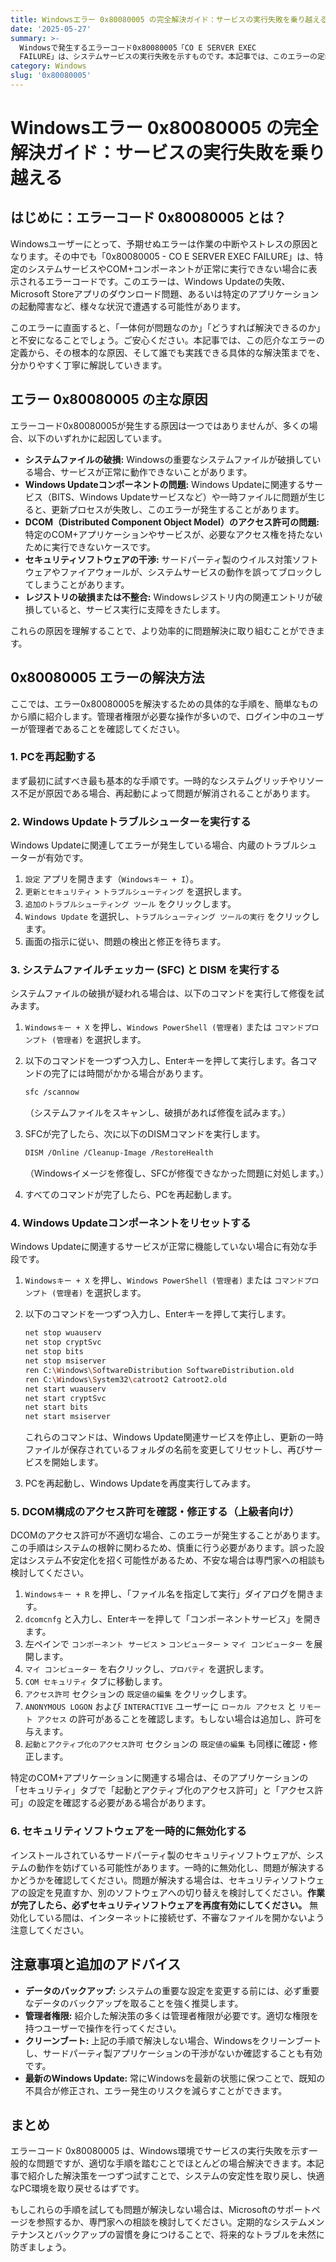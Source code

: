 ```yaml
---
title: Windowsエラー 0x80080005 の完全解決ガイド：サービスの実行失敗を乗り越える
date: '2025-05-27'
summary: >-
  Windowsで発生するエラーコード0x80080005「CO E SERVER EXEC
  FAILURE」は、システムサービスの実行失敗を示すものです。本記事では、このエラーの定義、主な原因、そして具体的な解決策を段階的に解説し、お使いのPCを正常な状態に戻すための手助けをします。
category: Windows
slug: '0x80080005'
---
```


# Windowsエラー 0x80080005 の完全解決ガイド：サービスの実行失敗を乗り越える

## はじめに：エラーコード 0x80080005 とは？

Windowsユーザーにとって、予期せぬエラーは作業の中断やストレスの原因となります。その中でも「0x80080005 - CO E SERVER EXEC FAILURE」は、特定のシステムサービスやCOM+コンポーネントが正常に実行できない場合に表示されるエラーコードです。このエラーは、Windows Updateの失敗、Microsoft Storeアプリのダウンロード問題、あるいは特定のアプリケーションの起動障害など、様々な状況で遭遇する可能性があります。

このエラーに直面すると、「一体何が問題なのか」「どうすれば解決できるのか」と不安になることでしょう。ご安心ください。本記事では、この厄介なエラーの定義から、その根本的な原因、そして誰でも実践できる具体的な解決策までを、分かりやすく丁寧に解説していきます。

## エラー 0x80080005 の主な原因

エラーコード0x80080005が発生する原因は一つではありませんが、多くの場合、以下のいずれかに起因しています。

*   **システムファイルの破損:** Windowsの重要なシステムファイルが破損している場合、サービスが正常に動作できないことがあります。
*   **Windows Updateコンポーネントの問題:** Windows Updateに関連するサービス（BITS、Windows Updateサービスなど）や一時ファイルに問題が生じると、更新プロセスが失敗し、このエラーが発生することがあります。
*   **DCOM（Distributed Component Object Model）のアクセス許可の問題:** 特定のCOM+アプリケーションやサービスが、必要なアクセス権を持たないために実行できないケースです。
*   **セキュリティソフトウェアの干渉:** サードパーティ製のウイルス対策ソフトウェアやファイアウォールが、システムサービスの動作を誤ってブロックしてしまうことがあります。
*   **レジストリの破損または不整合:** Windowsレジストリ内の関連エントリが破損していると、サービス実行に支障をきたします。

これらの原因を理解することで、より効率的に問題解決に取り組むことができます。

## 0x80080005 エラーの解決方法

ここでは、エラー0x80080005を解決するための具体的な手順を、簡単なものから順に紹介します。管理者権限が必要な操作が多いので、ログイン中のユーザーが管理者であることを確認してください。

### 1. PCを再起動する

まず最初に試すべき最も基本的な手順です。一時的なシステムグリッチやリソース不足が原因である場合、再起動によって問題が解消されることがあります。

### 2. Windows Updateトラブルシューターを実行する

Windows Updateに関連してエラーが発生している場合、内蔵のトラブルシューターが有効です。

1.  `設定` アプリを開きます（`Windowsキー + I`）。
2.  `更新とセキュリティ` > `トラブルシューティング` を選択します。
3.  `追加のトラブルシューティング ツール` をクリックします。
4.  `Windows Update` を選択し、`トラブルシューティング ツールの実行` をクリックします。
5.  画面の指示に従い、問題の検出と修正を待ちます。

### 3. システムファイルチェッカー (SFC) と DISM を実行する

システムファイルの破損が疑われる場合は、以下のコマンドを実行して修復を試みます。

1.  `Windowsキー + X` を押し、`Windows PowerShell (管理者)` または `コマンドプロンプト (管理者)` を選択します。
2.  以下のコマンドを一つずつ入力し、Enterキーを押して実行します。各コマンドの完了には時間がかかる場合があります。

    ```bash
    sfc /scannow
    ```
    （システムファイルをスキャンし、破損があれば修復を試みます。）

3.  SFCが完了したら、次に以下のDISMコマンドを実行します。

    ```bash
    DISM /Online /Cleanup-Image /RestoreHealth
    ```
    （Windowsイメージを修復し、SFCが修復できなかった問題に対処します。）

4.  すべてのコマンドが完了したら、PCを再起動します。

### 4. Windows Updateコンポーネントをリセットする

Windows Updateに関連するサービスが正常に機能していない場合に有効な手段です。

1.  `Windowsキー + X` を押し、`Windows PowerShell (管理者)` または `コマンドプロンプト (管理者)` を選択します。
2.  以下のコマンドを一つずつ入力し、Enterキーを押して実行します。

    ```bash
    net stop wuauserv
    net stop cryptSvc
    net stop bits
    net stop msiserver
    ren C:\Windows\SoftwareDistribution SoftwareDistribution.old
    ren C:\Windows\System32\catroot2 Catroot2.old
    net start wuauserv
    net start cryptSvc
    net start bits
    net start msiserver
    ```
    これらのコマンドは、Windows Update関連サービスを停止し、更新の一時ファイルが保存されているフォルダの名前を変更してリセットし、再びサービスを開始します。

3.  PCを再起動し、Windows Updateを再度実行してみます。

### 5. DCOM構成のアクセス許可を確認・修正する（上級者向け）

DCOMのアクセス許可が不適切な場合、このエラーが発生することがあります。この手順はシステムの根幹に関わるため、慎重に行う必要があります。誤った設定はシステム不安定化を招く可能性があるため、不安な場合は専門家への相談も検討してください。

1.  `Windowsキー + R` を押し、「ファイル名を指定して実行」ダイアログを開きます。
2.  `dcomcnfg` と入力し、Enterキーを押して「コンポーネントサービス」を開きます。
3.  左ペインで `コンポーネント サービス` > `コンピューター` > `マイ コンピューター` を展開します。
4.  `マイ コンピューター` を右クリックし、`プロパティ` を選択します。
5.  `COM セキュリティ` タブに移動します。
6.  `アクセス許可` セクションの `既定値の編集` をクリックします。
7.  `ANONYMOUS LOGON` および `INTERACTIVE` ユーザーに `ローカル アクセス` と `リモート アクセス` の許可があることを確認します。もしない場合は追加し、許可を与えます。
8.  `起動とアクティブ化のアクセス許可` セクションの `既定値の編集` も同様に確認・修正します。

特定のCOM+アプリケーションに関連する場合は、そのアプリケーションの「セキュリティ」タブで「起動とアクティブ化のアクセス許可」と「アクセス許可」の設定を確認する必要がある場合があります。

### 6. セキュリティソフトウェアを一時的に無効化する

インストールされているサードパーティ製のセキュリティソフトウェアが、システムの動作を妨げている可能性があります。一時的に無効化し、問題が解決するかどうかを確認してください。問題が解決する場合は、セキュリティソフトウェアの設定を見直すか、別のソフトウェアへの切り替えを検討してください。**作業が完了したら、必ずセキュリティソフトウェアを再度有効にしてください。** 無効化している間は、インターネットに接続せず、不審なファイルを開かないよう注意してください。

## 注意事項と追加のアドバイス

*   **データのバックアップ:** システムの重要な設定を変更する前には、必ず重要なデータのバックアップを取ることを強く推奨します。
*   **管理者権限:** 紹介した解決策の多くは管理者権限が必要です。適切な権限を持つユーザーで操作を行ってください。
*   **クリーンブート:** 上記の手順で解決しない場合、Windowsをクリーンブートし、サードパーティ製アプリケーションの干渉がないか確認することも有効です。
*   **最新のWindows Update:** 常にWindowsを最新の状態に保つことで、既知の不具合が修正され、エラー発生のリスクを減らすことができます。

## まとめ

エラーコード 0x80080005 は、Windows環境でサービスの実行失敗を示す一般的な問題ですが、適切な手順を踏むことでほとんどの場合解決できます。本記事で紹介した解決策を一つずつ試すことで、システムの安定性を取り戻し、快適なPC環境を取り戻せるはずです。

もしこれらの手順を試しても問題が解決しない場合は、Microsoftのサポートページを参照するか、専門家への相談を検討してください。定期的なシステムメンテナンスとバックアップの習慣を身につけることで、将来的なトラブルを未然に防ぎましょう。
